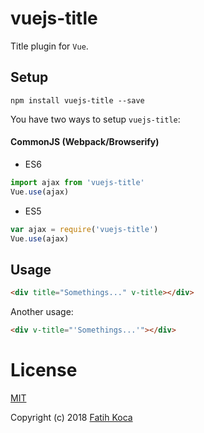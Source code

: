 # vuejs-title

Title plugin for `Vue`.

## Setup

```
npm install vuejs-title --save
```

You have two ways to setup `vuejs-title`:

#### CommonJS (Webpack/Browserify)

- ES6

```js
import ajax from 'vuejs-title'
Vue.use(ajax)
```

- ES5

```js
var ajax = require('vuejs-title')
Vue.use(ajax)
```

## Usage
```html
<div title="Somethings..." v-title></div>
```
Another usage:
```html
<div v-title="'Somethings...'"></div>
```

# License
[MIT](LICENSE)

Copyright (c) 2018 [Fatih Koca](http://fattih.com)